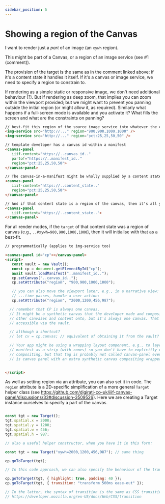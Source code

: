 ```yaml
---
sidebar_position: 5
---
```


# Showing a region of the Canvas

I want to render just a _part_ of an image (an `xywh` region).

This might be part of a Canvas, or a region of an image service (see #1 (comment)).

The provision of the target is the same as in the comment linked above: if it's a content state it handles it itself. If it's a canvas or image service, we need to specify a region to constrain to.

If rendering as a simple static or responsive image, we don't need additional behaviour (?).
But if rendering as deep zoom, that implies you can zoom within the viewport provided; but we might want to prevent you panning outside the initial region (or might allow it, as required).
Similarly what happens if a full-screen mode is available and you activate it? What fills the screen and what are the constraints on panning?


```html
// best-fit this region of the source image service into whatever the current viewport size is
<img-service src="http://..." region="900,900,1000,1000" />
<img-service src="http://..." region="pct:25,25,50,50" />

// template developer has a canvas id within a manifest
<canvas-panel
   iiif-content="https://..canvas_id.."
   partof="https://..manifest_id.."
   region="pct:25,25,50,50">
</canvas-panel>

// The canvas-in-a-manifest might be wholly supplied by a content state:
<canvas-panel
   iiif-content="https://..content_state.."
   region="pct:25,25,50,50">
</canvas-panel>

// And if that content state is a region of the canvas, then it's all you would need:
<canvas-panel
   iiif-content="https://..content_state..">
</canvas-panel>
```

For all render modes, if the `target` of that content state was a region of canvas (e.g., `..#xywh=900,900,1000,1000`), then it will initialise with that as a best-fit.

```html
// programmatically (applies to img-service too)

<canvas-panel id="cp"></canvas-panel>
<script>
   const vault = new Vault();
   const cp = document.getElementById("cp");
   await vault.loadManifest("..manifest_id..");
   cp.setCanvas("..canvas_id..");
   cp.setAttribute("region", "900,900,1000,1000");

   // you can also move the viewport later, e.g., in a narrative view:
   // ...time passes, handle a user action:   
   cp.setAttribute("region", "2000,1200,456,987");

  // remember that CP is always one canvas.
  // It might be a synthetic canvas that the developer made and composited 
  // other canvases and content onto, but it's always one canvas. That canvas is 
  // accessible via the vault.

  // although a shortcut?
  // let cv = cp.canvas; // equivalent of obtaining it from the vault?

  // Your app might be using a wrapping layout component, e.g., to layout a 
  // manifest as a strip (with zones) so you don't have to explicitly do the
  // compositing, but that tag is probably not called canvas-panel even if it really
  // is canvas panel with an extra synthetic canvas compositing wrapper.

  
</script>   
```

As well as setting region via an attribute, you can also set it in code. The `region` attribute is a 2D-specific simplification of a more general `Target` helper class (see https://github.com/digirati-co-uk/iiif-canvas-panel/discussions/33#discussion-3509526). Here we are creating a Target instance ourselves to specify a part of the canvas.

```js

const tgt = new Target();
tgt.spatial.x = 2000;
tgt.spatial.y = 1200;
tgt.spatial.w = 456;
tgt.spatial.h = 987;

// also a useful helper constructor, when you have it in this form:

const tgt = new Target("xywh=2000,1200,456,987"); // same thing

cp.goToTarget(tgt);

// In this code approach, we can also specify the behaviour of the transition via options:

cp.goToTarget(tgt, { highlight: true, padding: 40 });
cp.goToTarget(tgt, { transition: "transform 500ms ease-out" });

// In the latter, the syntax of transition is the same as CSS transition
// https://developer.mozilla.org/en-US/docs/Web/CSS/transition

``` 